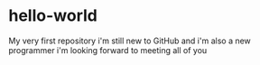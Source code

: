 # hello-world
My very first repository 
i'm still new to GitHub and i'm also a new programmer
i'm looking forward to meeting all of you
